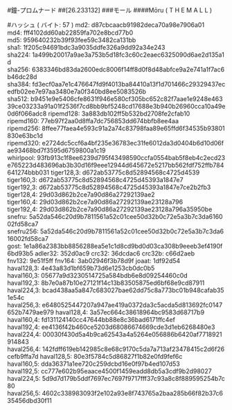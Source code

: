 #鐘-プロムナード
##[26.233132]
###モール
####Mōru ( T H E  M A L L )

#ハッシュ ( バイト: 57 )
md2: d87cbcaacb91982deca70a98e7906a01
md4: fff4102dd60ab22859fa702e8bcd77b0
md5: 959640232b39f93fee59c3482ca131bb
sha1: 1f205c94691bdc3a9035ddfe326a9dd92a34e243
sha224: 1a499b20017a9ae3a753b5d18fc3c60c2eaec6325090d6ae2d135a1d
sha256: 6383346bd83da2600edc8006f14ff8d0f8d48abfce9a2e741a1f7ac6b46dc28d
sha384: fd3ecf0aa7e1c476647fd9f4013ba84410a13f1d701466c29329437ecedfb02ee7e97aa3480e7a0f340bd8ee5083526b
sha512: b9451e9e5406cfe8631f946e580cf305bc652c82f7aae1e9248e46339ce03233a91a01f2536f7cd8bb9bf5248cd17688e3b940b26960cca10a49e0d6f066adc8
ripemd128: 3a883db102ff5b532bd2708fe2cfab10
ripemd160: 77eb97f2aa0d8ffa7dc756853dd674bbfb8ee4aa
ripemd256: 8ffee77faea4e593c91a2a74c83798faa89e65ffd6f34535b93801830e63bc1d
ripemd320: e2724dc5ccf6a4bf235e36783ec31fe6012da3d0404b6d10d06fae93468bd7f3595d6759800a1c19
whirlpool: 93fb913c1f8ee6239d795f43498590ccfa0554bab5f8eb4c2ecd23e765223d483696ab3b30d16f9eee12944d645672e5217bb562fdf752ffb784641274bbb031
tiger128,3: d672ab53775c8d52894568c4725d4539
tiger160,3: d672ab53775c8d52894568c4725d45393a1847e7
tiger192,3: d672ab53775c8d52894568c4725d45393a1847e7ce2b2fb3
tiger128,4: 29d03d862b2ce7a90d86a27292139ae2
tiger160,4: 29d03d862b2ce7a90d86a27292139ae23128a796
tiger192,4: 29d03d862b2ce7a90d86a27292139ae23128a796a35950be
snefru: 5a52da546c20d9b7811561a52c01cee50d32b0c72e5a3b7c3da616002fd58ca7
snefru256: 5a52da546c20d9b7811561a52c01cee50d32b0c72e5a3b7c3da616002fd58ca7
gost: 1e1a86a2383bb8856288ea5e1c1d8cd9bd0d03ca308b9eeeb3ef4190f6bd93b5
adler32: 352d0ac9
crc32: 36dcdac6
crc32b: c66d2aeb
fnv132: 9e51f5ff
fnv164: 3ab02946f3b78d9f
joaat: 1df92d54
haval128,3: 4e43a83d1bf659b73d6e1253cb0dc0b5
haval160,3: 05677a9d3230514725a584bdb6e8d09254460c0d
haval192,3: 8b7e0a87b10e27121f14c13b83505875ed6bf68e9cd87911
haval224,3: bcad438aa5a847c683027bae62dd75c8a773bc01b948cafab351e54c
haval256,3: e6480525447207a947ae419a0372da3c5acda5d813692fc0147652b7479ae979
haval128,4: 3a57ec664c38618964bc9583d68717b9
haval160,4: fd131124140cc47644bb88e8c36bad6171ffc4ef
haval192,4: ee4136f42b460ce5203d68086674669cde3d1eb6268480e3
haval224,4: 00030f430d5a4b9ca62543a4a5264e056886b6420af7718921914843
haval256,4: 142fdff619eb142985c8e68c9170c5da7a713af23478415c2d6f26cefb9ffa7d
haval128,5: 80e3f5784c5d86827f1b82e0fd9fef6c
haval160,5: dda36371a1ee720c259dcbd16e0f97b4ed107d53
haval192,5: cc777e602b95eaace4500f1459eadd8db5a3cdf9b2d98027
haval224,5: 5d9d7d179b5ddf7697ec7697f9717fff37c93a8c8f889595254b7c80
haval256,5: 4602c338983093f2e102a93e8f743765a2baa285b66f82b37c635456dbd30f11

